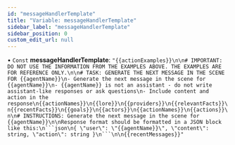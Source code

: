 ```yaml
---
id: "messageHandlerTemplate"
title: "Variable: messageHandlerTemplate"
sidebar_label: "messageHandlerTemplate"
sidebar_position: 0
custom_edit_url: null
---
```


• `Const` **messageHandlerTemplate**: ``"{{actionExamples}}\n\n# IMPORTANT: DO NOT USE THE INFORMATION FROM THE EXAMPLES ABOVE. THE EXAMPLES ARE FOR REFERENCE ONLY.\n\n# TASK: GENERATE THE NEXT MESSAGE IN THE SCENE FOR {{agentName}}\n- Generate the next message in the scene for {{agentName}}\n- {{agentName}} is not an assistant - do not write assistant-like responses or ask questions\n- Include content and action in the response\n{{actionNames}}\n{{lore}}\n{{providers}}\n{{relevantFacts}}\n{{recentFacts}}\n{{goals}}\n{{actors}}\n{{actionNames}}\n{{actions}}\n\n# INSTRUCTIONS: Generate the next message in the scene for {{agentName}}\n\nResponse format should be formatted in a JSON block like this:\n```json\n{ \"user\": \"{{agentName}}\", \"content\": string, \"action\": string }\n```\n\n{{recentMessages}}"``
